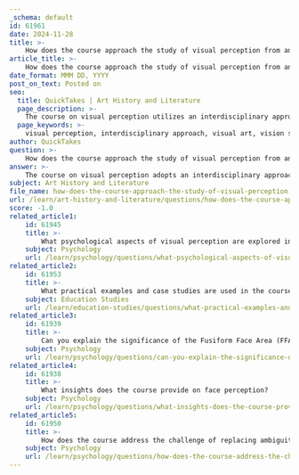 ```yaml
---
_schema: default
id: 61961
date: 2024-11-28
title: >-
    How does the course approach the study of visual perception from an interdisciplinary perspective?
article_title: >-
    How does the course approach the study of visual perception from an interdisciplinary perspective?
date_format: MMM DD, YYYY
post_on_text: Posted on
seo:
  title: QuickTakes | Art History and Literature
  page_description: >-
    The course on visual perception utilizes an interdisciplinary approach by merging concepts from visual art and vision science, enhancing students' understanding of visual processes through a multifaceted exploration of anatomical, physiological, and psychological aspects.
  page_keywords: >-
    visual perception, interdisciplinary approach, visual art, vision science, physiological processes, computational processes, problem-based learning, collaboration, critical thinking, Vision and Art, artistic practices, holistic understanding
author: QuickTakes
question: >-
    How does the course approach the study of visual perception from an interdisciplinary perspective?
answer: >-
    The course on visual perception adopts an interdisciplinary approach by integrating concepts from both visual art and vision science. This unique combination allows students to explore visual perception through multiple lenses, enhancing their understanding of the physiological and computational processes that underlie vision.\n\n1. **Multidisciplinary Foundations**: The course covers a wide range of topics, including anatomical, physiological, genetic, molecular, and psychological aspects of visual perception. This comprehensive framework ensures that students gain a holistic understanding of how visual information is processed from the retina to perception.\n\n2. **Integration of Art and Science**: By co-teaching a course that merges the hands-on methods of art studios with the analytical techniques of science laboratories, students engage with visual illusions as a central theme. This approach not only motivates students' interest in visual art but also encourages them to apply scientific principles to understand how visual information is interpreted by the brain.\n\n3. **Problem-Based Learning**: The interdisciplinary nature of the course fosters problem-based learning, where students from diverse backgrounds—ranging from art to science—collaborate to solve complex problems related to visual perception. This collaborative environment enhances critical thinking skills and encourages students to draw connections between different fields of study.\n\n4. **Emerging Field of Vision and Art**: The course capitalizes on the emerging field of Vision and Art, which examines how artistic practices can inform hypotheses about visual processing. This intersection provides fertile ground for inquiry, allowing students to explore how visual culture and neuroscience interact.\n\n5. **Critical Thinking and Broader Applications**: The interdisciplinary approach aims to equip students with learning strategies that not only enhance their understanding of visual perception but also benefit their pursuits in other domains. By situating visual perception within a broader context, students are encouraged to think critically about the implications of their learning across various fields.\n\nIn summary, the course's interdisciplinary perspective enriches the study of visual perception by blending artistic inquiry with scientific investigation, ultimately fostering a deeper understanding of how we perceive and interpret visual information.
subject: Art History and Literature
file_name: how-does-the-course-approach-the-study-of-visual-perception-from-an-interdisciplinary-perspective.md
url: /learn/art-history-and-literature/questions/how-does-the-course-approach-the-study-of-visual-perception-from-an-interdisciplinary-perspective
score: -1.0
related_article1:
    id: 61945
    title: >-
        What psychological aspects of visual perception are explored in the course?
    subject: Psychology
    url: /learn/psychology/questions/what-psychological-aspects-of-visual-perception-are-explored-in-the-course
related_article2:
    id: 61953
    title: >-
        What practical examples and case studies are used in the course to illustrate visual perception concepts?
    subject: Education Studies
    url: /learn/education-studies/questions/what-practical-examples-and-case-studies-are-used-in-the-course-to-illustrate-visual-perception-concepts
related_article3:
    id: 61939
    title: >-
        Can you explain the significance of the Fusiform Face Area (FFA) in visual perception?
    subject: Psychology
    url: /learn/psychology/questions/can-you-explain-the-significance-of-the-fusiform-face-area-ffa-in-visual-perception
related_article4:
    id: 61938
    title: >-
        What insights does the course provide on face perception?
    subject: Psychology
    url: /learn/psychology/questions/what-insights-does-the-course-provide-on-face-perception
related_article5:
    id: 61950
    title: >-
        How does the course address the challenge of replacing ambiguity with certainty in perception?
    subject: Psychology
    url: /learn/psychology/questions/how-does-the-course-address-the-challenge-of-replacing-ambiguity-with-certainty-in-perception
---
```


&nbsp;